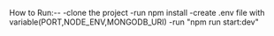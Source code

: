 How to Run:--
-clone the project
-run npm install
-create .env file with variable(PORT,NODE_ENV,MONGODB_URI)
-run "npm run start:dev"
